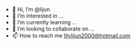 - 👋 Hi, I’m @lijun
- 👀 I’m interested in ...
- 🌱 I’m currently learning ...
- 💞️ I’m looking to collaborate on ...
- 📫 How to reach me lilylijun2000@hotmail.com

<!---
lijun-wang-2021/lijun-wang-2021 is a ✨ special ✨ repository because its `README.md` (this file) appears on your GitHub profile.
You can click the Preview link to take a look at your changes.
--->
